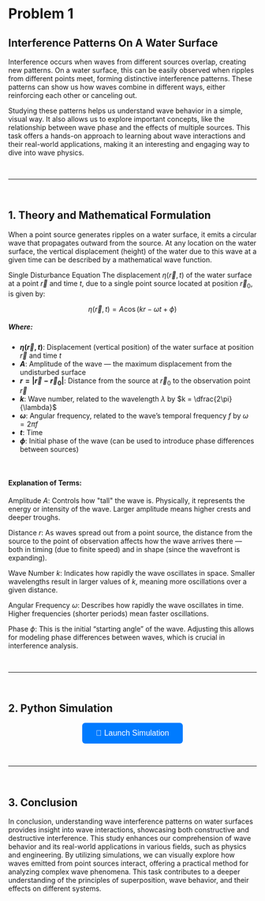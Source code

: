 # Problem 1


## Interference Patterns On A Water Surface
Interference occurs when waves from different sources overlap, creating new patterns. On a water surface, this can be easily observed when ripples from different points meet, forming distinctive interference patterns. These patterns can show us how waves combine in different ways, either reinforcing each other or canceling out.

Studying these patterns helps us understand wave behavior in a simple, visual way. It also allows us to explore important concepts, like the relationship between wave phase and the effects of multiple sources. This task offers a hands-on approach to learning about wave interactions and their real-world applications, making it an interesting and engaging way to dive into wave physics.

<br><hr><br>

## 1. Theory and Mathematical Formulation
When a point source generates ripples on a water surface, it emits a circular wave that propagates outward from the source. At any location on the water surface, the vertical displacement (height) of the water due to this wave at a given time can be described by a mathematical wave function.

Single Disturbance Equation
The displacement $\eta(\vec{r}, t)$ of the water surface at a point $\vec{r}$ and time $t$, due to a single point source located at position $\vec{r}_0$, is given by:

$$
\eta(\vec{r}, t) = A \cos(k r - \omega t + \phi)
$$
 
##### Where:

- **$\eta(\vec{r}, t)$**: Displacement (vertical position) of the water surface at position $\vec{r}$ and time $t$  
- **$A$**: Amplitude of the wave — the maximum displacement from the undisturbed surface  
- **$r = |\vec{r} - \vec{r}_0|$**: Distance from the source at $\vec{r}_0$ to the observation point $\vec{r}$  
- **$k$**: Wave number, related to the wavelength $\lambda$ by $k = \dfrac{2\pi}{\lambda}$  
- **$\omega$**: Angular frequency, related to the wave’s temporal frequency $f$ by $\omega = 2\pi f$  
- **$t$**: Time  
- **$\phi$**: Initial phase of the wave (can be used to introduce phase differences between sources)  

<br>

#### Explanation of Terms:
Amplitude $A$: Controls how "tall" the wave is. Physically, it represents the energy or intensity of the wave. Larger amplitude means higher crests and deeper troughs.

Distance $r$: As waves spread out from a point source, the distance from the source to the point of observation affects how the wave arrives there — both in timing (due to finite speed) and in shape (since the wavefront is expanding).

Wave Number $k$: Indicates how rapidly the wave oscillates in space. Smaller wavelengths result in larger values of $k$, meaning more oscillations over a given distance.

Angular Frequency $\omega$: Describes how rapidly the wave oscillates in time. Higher frequencies (shorter periods) mean faster oscillations.

Phase $\phi$: This is the initial “starting angle” of the wave. Adjusting this allows for modeling phase differences between waves, which is crucial in interference analysis.

<br><hr><br>

## 2. Python Simulation

<div style="text-align: center;">
  <a href="https://pythonsimulation-xaase6arhfiz4bqu3hcjou.streamlit.app/" target="_blank">
    <button style="
      background-color: #007bff; 
      color: white; 
      padding: 12px 28px; 
      font-size: 16px; 
      border: none; 
      border-radius: 6px; 
      cursor: pointer;
      text-decoration: none;
    ">
      🚀 Launch Simulation
    </button>
  </a>
</div>

<br><hr><br>

## 3. Conclusion
In conclusion, understanding wave interference patterns on water surfaces provides insight into wave interactions, showcasing both constructive and destructive interference. This study enhances our comprehension of wave behavior and its real-world applications in various fields, such as physics and engineering. By utilizing simulations, we can visually explore how waves emitted from point sources interact, offering a practical method for analyzing complex wave phenomena. This task contributes to a deeper understanding of the principles of superposition, wave behavior, and their effects on different systems.

<br>
